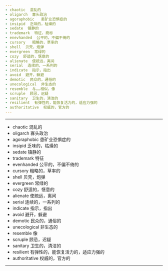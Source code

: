 ```yaml
---
- chaotic  混乱的
- oligarch  寡头政治
- agoraphobic   患矿业恐惧症的
- insipid  乏味的，枯燥的
- sedate  镇静的
- trademark  特征，商标
- enevhanded  公平的，不偏不倚的
- cursory   粗略的，草率的
- shell  贝壳，炮弹
- evergreen  常绿的
- cozy  舒适的，惬意的
- alienate  使疏远，离间 
- serial  连续的，一系列的
- indicate  指示，指出
- avoid  避开，躲避
- demotic  民众的，通俗的
- unecological  非生态的
- resemble  与……相似，像
- scruple  顾忌，迟疑
- sanitary  卫生的，清洁的
- resilient  有弹性的，能恢复活力的，适应力强的
- authoritative  权威的，官方的
---
```


---
- chaotic  混乱的
- oligarch  寡头政治
- agoraphobic  患矿业恐惧症的
- insipid  乏味的，枯燥的
- sedate  镇静的
- trademark  特征
- evenhanded  公平的，不偏不倚的
- cursory  粗略的，草率的
- shell  贝壳，炮弹
- evergreen  常绿的
- cozy  舒适的，惬意的
- alienate  使疏远，离间
- serial  连续的，一系列的
- indicate  指示，指出
- avoid  避开，躲避
- demotic  民众的，通俗的
- unecological  非生态的
- resemble  像
- scruple  顾忌，迟疑
- sanitary  卫生的，清洁的
- resilient  有弹性的，能恢复活力的，适应力强的
- authoritative  权威的，官方的
---